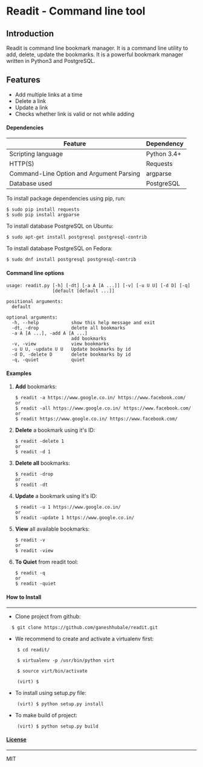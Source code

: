 # Readit - Command line tool

## Introduction
Readit is command line bookmark manager. It is a command line utility to add, delete, update the bookmarks. It is a powerful bookmark manager written in Python3 and PostgreSQL.

## Features

  - Add multiple links at a time
  - Delete a link
  - Update a link
  - Checks whether link is valid or not while adding

#### Dependencies

| Feature | Dependency |
| --- | --- |
| Scripting language | Python 3.4+ |
| HTTP(S) | Requests |
| Command-Line Option and Argument Parsing  | argparse |
| Database used  | PostgreSQL |

To install package dependencies using pip, run:

    $ sudo pip install requests 
    $ sudo pip install argparse
    
To install database PostgreSQL on Ubuntu:

    $ sudo apt-get install postgresql postgresql-contrib

To install database PostgreSQL on Fedora:

    $ sudo dnf install postgresql postgresql-contrib

#### Command line options

```
usage: readit.py [-h] [-dt] [-a A [A ...]] [-v] [-u U U] [-d D] [-q]
                 [default [default ...]]

positional arguments:
  default

optional arguments:
  -h, --help            show this help message and exit
  -dt, -drop            delete all bookmarks
  -a A [A ...], -add A [A ...]
                        add bookmarks
  -v, -view             view bookmarks
  -u U U, -update U U   Update bookmarks by id
  -d D, -delete D       delete bookmarks by id
  -q, -quiet            quiet
```

#### Examples

1. **Add**  bookmarks:

       $ readit -a https://www.google.co.in/ https://www.facebook.com/
       or
       $ readit -all https://www.google.co.in/ https://www.facebook.com/
       or
       $ readit https://www.google.co.in/ https://www.facebook.com/
    
2. **Delete** a bookmark using it's ID:

       $ readit -delete 1 
       or
       $ readit -d 1  
    
3. **Delete all**  bookmarks:

       $ readit -drop
       or
       $ readit -dt 
       
4. **Update** a bookmark using it's ID:

       $ readit -u 1 https://www.google.co.in/
       or
       $ readit -update 1 https://www.google.co.in/ 
    
5. **View** all available bookmarks:

       $ readit -v
       or 
       $ readit -view
       
6. **To Quiet** from readit tool:

       $ readit -q
       or
       $ readit -quiet

#### How to Install
-----------------

* Clone project from github:
```
  $ git clone https://github.com/ganeshhubale/readit.git
```
* We recommend to create and activate a virtualenv first:
```
	$ cd readit/

  	$ virtualenv -p /usr/bin/python virt

  	$ source virt/bin/activate

  	(virt) $
```
* To install using setup.py file:
```	
	(virt) $ python setup.py install
```
* To make build of project:
```
	(virt) $ python setup.py build
```	

    
 
#### [License](https://github.com/ganeshhubale/readit/blob/master/LICENSE)
----

MIT


